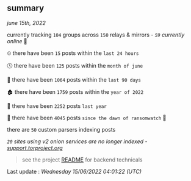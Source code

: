 
## summary
_june 15th, 2022_

currently tracking `104` groups across `150` relays & mirrors - _`59` currently online_ 📡

⏲ there have been `15` posts within the `last 24 hours`

🕓 there have been `125` posts within the `month of june`

📅 there have been `1064` posts within the `last 90 days`

🏚 there have been `1759` posts within the `year of 2022`

🚀 there have been `2252` posts `last year`

🦕 there have been `4045` posts `since the dawn of ransomwatch` 🐣

there are `50` custom parsers indexing posts

_`20` sites using v2 onion services are no longer indexed - [support.torproject.org](https://support.torproject.org/onionservices/v2-deprecation/)_

> see the project [README](https://github.com/jmousqueton/ransomwatch#readme) for backend technicals



Last update : _Wednesday 15/06/2022 04:01:22 (UTC)_

